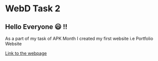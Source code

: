 # **WebD Task 2**

## Hello Everyone :smiley: !!

As a part of my task of APK Month I created my first website i.e Portfolio Website

[Link to the webpage](https://codesanta142.github.io/WebD_Task2/)
